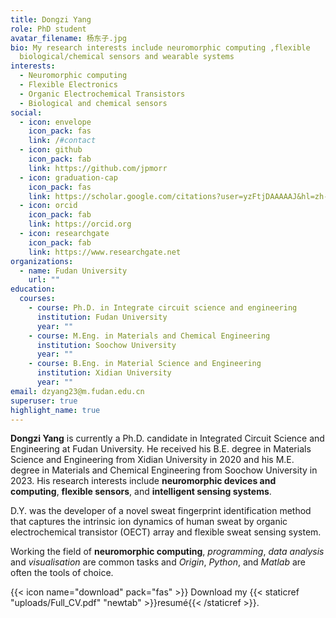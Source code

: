 ```yaml
---
title: Dongzi Yang
role: PhD student
avatar_filename: 杨东子.jpg
bio: My research interests include neuromorphic computing ,flexible
  biological/chemical sensors and wearable systems
interests:
  - Neuromorphic computing
  - Flexible Electronics
  - Organic Electrochemical Transistors
  - Biological and chemical sensors
social:
  - icon: envelope
    icon_pack: fas
    link: /#contact
  - icon: github
    icon_pack: fab
    link: https://github.com/jpmorr
  - icon: graduation-cap
    icon_pack: fas
    link: https://scholar.google.com/citations?user=yzFtjDAAAAAJ&hl=zh-CN&oi=ao
  - icon: orcid
    icon_pack: fab
    link: https://orcid.org
  - icon: researchgate
    icon_pack: fab
    link: https://www.researchgate.net
organizations:
  - name: Fudan University
    url: ""
education:
  courses:
    - course: Ph.D. in Integrate circuit science and engineering
      institution: Fudan University
      year: ""
    - course: M.Eng. in Materials and Chemical Engineering
      institution: Soochow University
      year: ""
    - course: B.Eng. in Material Science and Engineering
      institution: Xidian University
      year: ""
email: dzyang23@m.fudan.edu.cn
superuser: true
highlight_name: true
---
```

**Dongzi Yang** is currently a Ph.D. candidate in Integrated Circuit Science and Engineering at Fudan University. He received his B.E. degree in Materials Science and Engineering from Xidian University in 2020 and his M.E. degree in Materials and Chemical Engineering from Soochow University in 2023. His research interests include **neuromorphic devices and computing**, **flexible sensors**, and **intelligent sensing systems**.  

D.Y. was the developer of a novel sweat fingerprint identification method that captures the intrinsic ion dynamics of human sweat by organic electrochemical transistor (OECT) array and flexible sweat sensing system. 


Working the field of **neuromorphic computing**, *programming*, *data analysis* and *visualisation* are common tasks and *Origin*, *Python*, and *Matlab* are often the tools of choice. 

{{< icon name="download" pack="fas" >}} Download my {{< staticref "uploads/Full_CV.pdf" "newtab" >}}resumé{{< /staticref >}}.